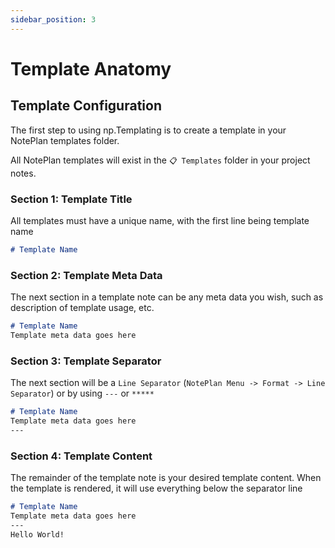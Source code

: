 ```yaml
---
sidebar_position: 3
---
```


# Template Anatomy

## Template Configuration
The first step to using np.Templating is to create a template in your NotePlan templates folder.

All NotePlan templates will exist in the `📋 Templates` folder in your project notes.

### Section 1: Template Title
All templates must have a unique name, with the first line being template name

```markdown
# Template Name
```

### Section 2: Template Meta Data
The next section in a template note can be any meta data you wish, such as description of template usage, etc.

```markdown
# Template Name
Template meta data goes here
```

### Section 3: Template Separator
The next section will be a `Line Separator` (`NotePlan Menu -> Format -> Line Separator`) or by using `---` or `*****`

```markdown
# Template Name
Template meta data goes here
---
```

### Section 4: Template Content
The remainder of the template note is your desired template content.  When the template is rendered, it will use everything below the separator line

```markdown
# Template Name
Template meta data goes here
---
Hello World!
```
